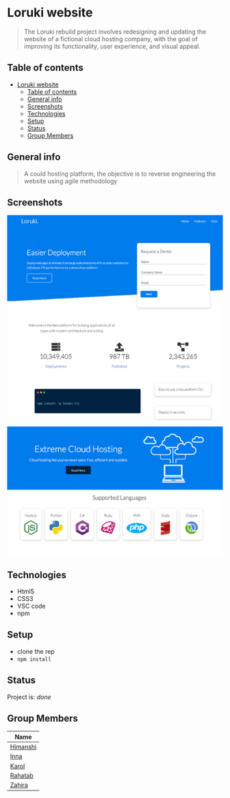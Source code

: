 # Loruki website

> The Loruki rebuild project involves redesigning and updating the website of a
> fictional cloud hosting company, with the goal of improving its functionality,
> user experience, and visual appeal.

## Table of contents

- [Loruki website](#loruki-website)
  - [Table of contents](#table-of-contents)
  - [General info](#general-info)
  - [Screenshots](#screenshots)
  - [Technologies](#technologies)
  - [Setup](#setup)
  - [Status](#status)
  - [Group Members](#group-members)

## General info

> A could hosting platform, the objective is to reverse engineering the website
> using agile methodology

## Screenshots

![Example screenshot](./planning/screenshot1.png)

## Technologies

- Html5
- CSS3
- VSC code
- npm

## Setup

- clone the rep
- `npm install`

## Status

Project is: _done_

## Group Members

| Name                                          |
| --------------------------------------------- |
| [Himanshi](https://github.com/himanshisaxena) |
| [Inna](https://github.com/inna9Z)             |
| [Karol](https://github.com/karol10cano)       |
| [Rahatab](https://github.com/Rahatab)         |
| [Zahira](https://github.com/ZahiraBella)      |
